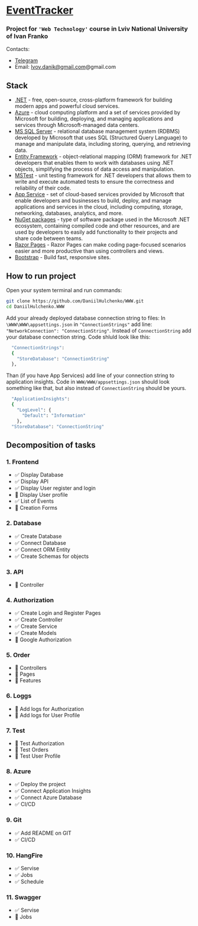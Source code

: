 ﻿# [EventTracker](https://silver-side.azurewebsites.net/)
### Project for `'Web Technology'` course in Lviv National University of Ivan Franko
Contacts:
* [Telegram](https://t.me/silverus_morgan) 
* Email: lvov.danik@gmail.com@gmail.com
## Stack
* [.NET](https://dotnet.microsoft.com/) - free, open-source, cross-platform framework for building modern apps and powerful cloud services.
* [Azure](https://azure.microsoft.com/) - cloud computing platform and a set of services provided by Microsoft for building, deploying, and managing applications and services through Microsoft-managed data centers.
* [MS SQL Server](https://www.microsoft.com/sql-server/sql-server-2019) - relational database management system (RDBMS) developed by Microsoft that uses SQL (Structured Query Language) to manage and manipulate data, including storing, querying, and retrieving data.
* [Entity Framework](https://learn.microsoft.com/uk-ua/ef/) - object-relational mapping (ORM) framework for .NET developers that enables them to work with databases using .NET objects, simplifying the process of data access and manipulation.
* [MSTest](https://learn.microsoft.com/uk-ua/dotnet/core/testing/unit-testing-with-mstest) - unit testing framework for .NET developers that allows them to write and execute automated tests to ensure the correctness and reliability of their code.
* [App Service](https://azure.microsoft.com/en-us/products/app-service/) - set of cloud-based services provided by Microsoft that enable developers and businesses to build, deploy, and manage applications and services in the cloud, including computing, storage, networking, databases, analytics, and more.
* [NuGet packages](https://learn.microsoft.com/uk-ua/nuget/) - type of software package used in the Microsoft .NET ecosystem, containing compiled code and other resources, and are used by developers to easily add functionality to their projects and share code between teams.
* [Razor Pages](https://learn.microsoft.com/en-us/aspnet/core/razor-pages/?view=aspnetcore-7.0&tabs=visual-studio) - Razor Pages can make coding page-focused scenarios easier and more productive than using controllers and views.
* [Bootstrap](https://getbootstrap.com/) - Build fast, responsive sites.
## How to run project
Open your system terminal and run commands:
```sh
git clone https://github.com/DaniilHulchenko/WWW.git
cd DaniilHulchenko.WWW
```
Add your already deployed database connection string to files:
In `\WWW\WWW\appsettings.json` in `"ConnectionStrings"` add line: `"NetworkConnection": "ConnectionString"`. Instead of `ConnectionString` add your database connection string. Code shluld look like this:
```sh
  "ConnectionStrings": 
  {
    "StoreDatabase": "ConnectionString"
  },
```
Than (if you have App Services) add line of your connection string to application insights. Code in `WWW/WWW/appsettings.json` should look something like that, but also instead of `ConnectionString` should be yours.
```sh
  "ApplicationInsights": 
  {
    "LogLevel": {
      "Default": "Information"
    },
  "StoreDatabase": "ConnectionString"
```
## Decomposition of tasks
### 1. Frontend
* ✅ Display Database
* ✅ Display API
* ✅ Display User register and login
* 🔳 Display User profile
* ✅ List of Events 
* 🍥 Creation Forms

### 2. Database
* ✅ Create Database
* ✅ Connect Database
* ✅ Connect ORM Entity
* ✅ Create Schemas for objects

### 3. API
* 🔳 Controller

### 4. Authorization
* ✅ Create Login and Register Pages
* ✅ Create Controller
* ✅ Create Service
* ✅ Create Models
* 🔳 Google Authorization


### 5. Order
* 🔳 Controllers
* 🔳 Pages
* 🔳 Features

### 6. Loggs
* 🔳 Add logs for Authorization
* 🔳 Add logs for User Profile

### 7. Test
* 🔳 Test Authorization
* 🔳 Test Orders
* 🔳 Test User Profile

### 8. Azure
* ✅ Deploy the project
* ✅ Connect Application Insights
* ✅ Connect Azure Database
* ✅ CI/CD

### 9. Git
* ✅ Add README on GIT
* ✅ CI/CD

### 10. HangFire
* ✅ Servise
* ✅ Jobs 
* ✅ Schedule

### 11. Swagger
* ✅ Servise
* 🔳 Jobs 


